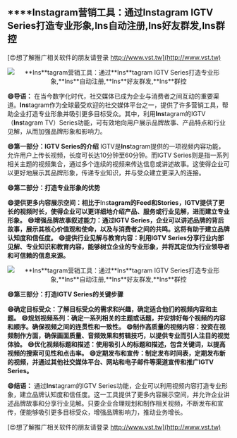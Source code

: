 ## ****Ins**tagram营销工具：通过**Ins**tagram IGTV Series打造专业形象,**Ins**自动注册,**Ins**好友群发,**Ins**群控**

[😍想了解推广相关软件的朋友请登录 http://www.vst.tw](http://www.vst.tw)

 <center><img src="https://vst.tw/MP4/tuiguang/png/0.png" alt="**Ins**tagram营销工具：通过**Ins**tagram IGTV Series打造专业形象,**Ins**自动注册,**Ins**好友群发,**Ins**群控"></center>

**😄导语：**
在当今数字化时代，社交媒体已成为企业与消费者之间互动的重要渠道。**Ins**tagram作为全球最受欢迎的社交媒体平台之一，提供了许多营销工具，帮助企业打造专业形象并吸引更多目标受众。其中，利用**Ins**tagram的IGTV（**Ins**tagram TV）Series功能，可有效地向用户展示品牌故事、产品特点和行业见解，从而加强品牌形象和影响力。

**😄第一部分：IGTV Series的介绍**
IGTV是**Ins**tagram提供的一项视频内容功能，允许用户上传长视频，长度可长达10分钟至60分钟。而IGTV Series则是指一系列相关主题的视频集合，通过多个连续的视频来传达信息或讲述故事。这使得企业可以更好地展示其品牌形象，传递专业知识，并与受众建立更深入的连接。

**😄第二部分：打造专业形象的优势**

**😄提供更多内容展示空间：相比于**Ins**tagram的Feed和Stories，IGTV提供了更长的视频时长，使得企业可以更详细地介绍产品、服务或行业见解，进而建立专业形象。**
**😄增强品牌故事叙述能力：通过IGTV Series，企业可以讲述品牌的背后故事，展示其核心价值观和使命，以及与消费者之间的共鸣。这将有助于建立品牌认知度和信任度。**
**😄提供行业见解与教育内容：利用IGTV Series分享行业内部见解、专业知识和教育内容，能够树立企业的专业形象，并将其定位为行业领导者和可信赖的信息来源。**

 <center><img src="https://vst.tw/MP4/tuiguang/png/4.png" alt="**Ins**tagram营销工具：通过**Ins**tagram IGTV Series打造专业形象,**Ins**自动注册,**Ins**好友群发,**Ins**群控"></center>

**😄第三部分：打造IGTV Series的关键步骤**

**😄确定目标受众：了解目标受众的需求和兴趣，确定适合他们的视频内容和主题。**
**😄规划视频系列：确定一系列相关的主题或话题，并安排好每个视频的内容和顺序。确保视频之间的连贯性和一致性。**
**😄制作高质量的视频内容：投资在视频制作方面，确保画面质量、音频效果和剪辑技巧，以提供专业而引人注目的视觉体验。**
**😄优化视频标题和描述：使用吸引人的标题和描述，包含关键词，以提高视频的搜索可见性和点击率。**
**😄定期发布和宣传：制定发布时间表，定期发布新的视频，并通过其他社交媒体平台、网站和电子邮件等渠道宣传和推广IGTV Series。**

**😄结语：**
通过**Ins**tagram的IGTV Series功能，企业可以利用视频内容打造专业形象，建立品牌认知度和信任度。这一工具提供了更多内容展示空间，并允许企业讲述品牌故事和分享行业见解。只要企业合理规划和制作相关视频，不断发布和宣传，便能够吸引更多目标受众，增强品牌影响力，推动业务增长。

[😍想了解推广相关软件的朋友请登录 http://www.vst.tw](http://www.vst.tw)



